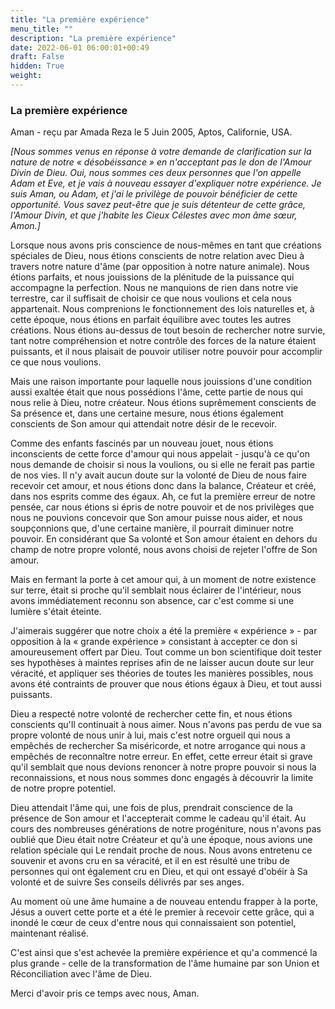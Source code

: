 ```yaml
---
title: "La première expérience"
menu_title: ""
description: "La première expérience"
date: 2022-06-01 06:00:01+00:49
draft: False
hidden: True
weight:
---
```

### La première expérience

Aman - reçu par Amada Reza le 5 Juin 2005, Aptos, Californie, USA.

*[Nous sommes venus en réponse à votre demande de clarification sur la nature de notre « désobéissance » en n'acceptant pas le don de l'Amour Divin de Dieu. Oui, nous sommes ces deux personnes que l'on appelle Adam et Eve, et je vais à nouveau essayer d'expliquer notre expérience. Je suis Aman, ou Adam, et j'ai le privilège de pouvoir bénéficier de cette opportunité. Vous savez peut-être que je suis détenteur de cette grâce, l'Amour Divin, et que j'habite les Cieux Célestes avec mon âme sœur, Amon.]*

Lorsque nous avons pris conscience de nous-mêmes en tant que créations spéciales de Dieu, nous étions conscients de notre relation avec Dieu à travers notre nature d'âme (par opposition à notre nature animale). Nous étions parfaits, et nous jouissions de la plénitude de la puissance qui accompagne la perfection. Nous ne manquions de rien dans notre vie terrestre, car il suffisait de choisir ce que nous voulions et cela nous appartenait. Nous comprenions le fonctionnement des lois naturelles et, à cette époque, nous étions en parfait équilibre avec toutes les autres créations. Nous étions au-dessus de tout besoin de rechercher notre survie, tant notre compréhension et notre contrôle des forces de la nature étaient puissants, et il nous plaisait de pouvoir utiliser notre pouvoir pour accomplir ce que nous voulions.

Mais une raison importante pour laquelle nous jouissions d'une condition aussi exaltée était que nous possédions l'âme, cette partie de nous qui nous relie à Dieu, notre créateur. Nous étions suprêmement conscients de Sa présence et, dans une certaine mesure, nous étions également conscients de Son amour qui attendait notre désir de le recevoir.

Comme des enfants fascinés par un nouveau jouet, nous étions inconscients de cette force d'amour qui nous appelait - jusqu'à ce qu'on nous demande de choisir si nous la voulions, ou si elle ne ferait pas partie de nos vies. Il n'y avait aucun doute sur la volonté de Dieu de nous faire recevoir cet amour, et nous étions donc dans la balance, Créateur et créé, dans nos esprits comme des égaux. Ah, ce fut la première erreur de notre pensée, car nous étions si épris de notre pouvoir et de nos privilèges que nous ne pouvions concevoir que Son amour puisse nous aider, et nous soupçonnions que, d'une certaine manière, il pourrait diminuer notre pouvoir. En considérant que Sa volonté et Son amour étaient en dehors du champ de notre propre volonté, nous avons choisi de rejeter l'offre de Son amour.

Mais en fermant la porte à cet amour qui, à un moment de notre existence sur terre, était si proche qu'il semblait nous éclairer de l'intérieur, nous avons immédiatement reconnu son absence, car c'est comme si une lumière s'était éteinte.

J'aimerais suggérer que notre choix a été la première « expérience » - par opposition à la « grande expérience » consistant à accepter ce don si amoureusement offert par Dieu. Tout comme un bon scientifique doit tester ses hypothèses à maintes reprises afin de ne laisser aucun doute sur leur véracité, et appliquer ses théories de toutes les manières possibles, nous avons été contraints de prouver que nous étions égaux à Dieu, et tout aussi puissants.

Dieu a respecté notre volonté de rechercher cette fin, et nous étions conscients qu'Il continuait à nous aimer. Nous n'avons pas perdu de vue sa propre volonté de nous unir à lui, mais c'est notre orgueil qui nous a empêchés de rechercher Sa miséricorde, et notre arrogance qui nous a empêchés de reconnaître notre erreur. En effet, cette erreur était si grave qu'il semblait que nous devions renoncer à notre propre pouvoir si nous la reconnaissions, et nous nous sommes donc engagés à découvrir la limite de notre propre potentiel.

Dieu attendait l'âme qui, une fois de plus, prendrait conscience de la présence de Son amour et l'accepterait comme le cadeau qu'il était. Au cours des nombreuses générations de notre progéniture, nous n'avons pas oublié que Dieu était notre Créateur et qu'à une époque, nous avions une relation spéciale qui Le rendait proche de nous. Nous avons entretenu ce souvenir et avons cru en sa véracité, et il en est résulté une tribu de personnes qui ont également cru en Dieu, et qui ont essayé d'obéir à Sa volonté et de suivre Ses conseils délivrés par ses anges.

Au moment où une âme humaine a de nouveau entendu frapper à la porte, Jésus a ouvert cette porte et a été le premier à recevoir cette grâce, qui a inondé le cœur de ceux d'entre nous qui connaissaient son potentiel, maintenant réalisé.

C'est ainsi que s'est achevée la première expérience et qu'a commencé la plus grande - celle de la transformation de l'âme humaine par son Union et Réconciliation avec l'âme de Dieu.

Merci d'avoir pris ce temps avec nous, Aman.
